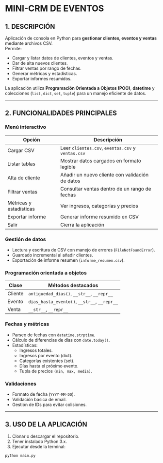 # MINI-CRM DE EVENTOS

## 1. DESCRIPCIÓN
Aplicación de consola en Python para **gestionar clientes, eventos y ventas** mediante archivos CSV.  
Permite:

- Cargar y listar datos de clientes, eventos y ventas.
- Dar de alta nuevos clientes.
- Filtrar ventas por rango de fechas.
- Generar métricas y estadísticas.
- Exportar informes resumidos.

La aplicación utiliza **Programación Orientada a Objetos (POO)**, **datetime** y colecciones (`list`, `dict`, `set`, `tuple`) para un manejo eficiente de datos.

---

## 2. FUNCIONALIDADES PRINCIPALES

### Menú interactivo
| Opción | Descripción |
|--------|-------------|
| Cargar CSV | Leer `clientes.csv`, `eventos.csv` y `ventas.csv` |
| Listar tablas | Mostrar datos cargados en formato legible |
| Alta de cliente | Añadir un nuevo cliente con validación de datos |
| Filtrar ventas | Consultar ventas dentro de un rango de fechas |
| Métricas y estadísticas | Ver ingresos, categorías y precios |
| Exportar informe | Generar informe resumido en CSV |
| Salir | Cierra la aplicación |

### Gestión de datos
- Lectura y escritura de CSV con manejo de errores (`FileNotFoundError`).
- Guardado incremental al añadir clientes.
- Exportación de informe resumen (`informe_resumen.csv`).

### Programación orientada a objetos
| Clase | Métodos destacados |
|-------|------------------|
| Cliente | `antiguedad_dias()`, `__str__`, `__repr__` |
| Evento | `dias_hasta_evento()`, `__str__`, `__repr__` |
| Venta | `__str__`, `__repr__` |

### Fechas y métricas
- Parseo de fechas con `datetime.strptime`.
- Cálculo de diferencias de días con `date.today()`.
- Estadísticas:
  - Ingresos totales.
  - Ingresos por evento (dict).
  - Categorías existentes (set).
  - Días hasta el próximo evento.
  - Tupla de precios `(min, max, media)`.

### Validaciones
- Formato de fecha (`YYYY-MM-DD`).
- Validación básica de email.
- Gestión de IDs para evitar colisiones.

---

## 3. USO DE LA APLICACIÓN

1. Clonar o descargar el repositorio.
2. Tener instalado Python 3.x.
3. Ejecutar desde la terminal:

```bash
python main.py

